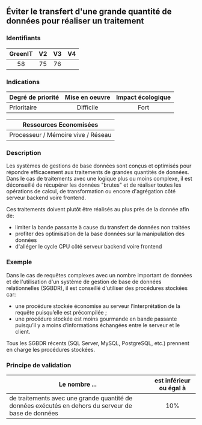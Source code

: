 ## Éviter le transfert d'une grande quantité de données pour réaliser un traitement

### Identifiants

| GreenIT |  V2  |  V3  |  V4  |
|:-------:|:----:|:----:|:----:|
|  58    | 75  | 76  |      |

### Indications

| Degré de priorité |      Mise en oeuvre       |  Impact écologique    | 
|-------------------|:-------------------------:|:---------------------:|
|  Prioritaire      |  Difficile                |    Fort               | 


|Ressources Economisées                                      |
|:----------------------------------------------------------:|
| Processeur / Mémoire vive / Réseau   |

### Description

Les systèmes de gestions de base données sont conçus et optimisés pour répondre efficacement aux traitements de grandes quantités de données.
Dans le cas de traitements avec une logique plus ou moins complexe, il est déconseillé de récupérer les données "brutes" et de réaliser toutes les opérations de calcul, de transformation ou encore d'agrégation côté serveur backend voire frontend.

Ces traitements doivent plutôt être réalisés au plus près de la donnée afin de:

- limiter la bande passante à cause du transfert de données non traitées
- profiter des optimisation de la base données sur la manipulation des données
- d'alléger le cycle CPU côté serveur backend voire frontend 

### Exemple

Dans le cas de requêtes complexes avec un nombre important de données et de l'utilisation d'un système de gestion de base de données relationnelles (SGBDR), il est conseillé d'utiliser des procédures stockées car:

 - une procédure stockée économise au serveur l’interprétation de la requête puisqu’elle est précompilée ;
 - une procédure stockée est moins gourmande en bande passante puisqu’il y a moins d’informations échangées entre le serveur et le client.

Tous les SGBDR récents (SQL Server, MySQL, PostgreSQL, etc.) prennent en charge les procédures stockées.

### Principe de validation

| Le nombre ...     | est inférieur ou égal à   |  
|-------------------|:-------------------------:|
|  de traitements avec une grande quantité de données exécutés en dehors du serveur de base de données |  10% |
